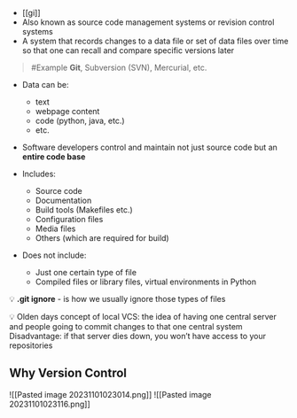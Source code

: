 - [[gi]]
- Also known as source code management systems or revision control systems
- A system that records changes to a data file or set of data files over time so that one can recall and compare specific versions later
>	#Example 
>	**Git**, Subversion (SVN), Mercurial, etc.

- Data can be:
    - text
    - webpage content
    - code (python, java, etc.)
    - etc.

- Software developers control and maintain not just source code but an **entire code base**

- Includes:
    - Source code
    - Documentation
    - Build tools (Makefiles etc.)
    - Configuration files
    - Media files
    - Others (which are required for build)

- Does not include:
    - Just one certain type of file
    - Compiled files or library files, virtual environments in Python

💡 **.git ignore** - is how we usually ignore those types of files

💡 Olden days concept of local VCS: 
	the idea of having one central server and people going to commit changes to that one central system
	Disadvantage: if that server dies down, you won’t have access to your repositories
## Why Version Control

![[Pasted image 20231101023014.png]]
![[Pasted image 20231101023116.png]]

